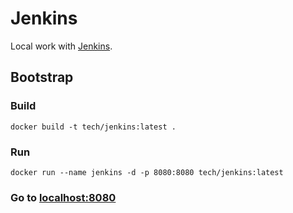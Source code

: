 # Jenkins

Local work with [Jenkins](https://www.jenkins.io).

## Bootstrap

### Build

```shell
docker build -t tech/jenkins:latest .
```

### Run

```shell
docker run --name jenkins -d -p 8080:8080 tech/jenkins:latest
```

### Go to [localhost:8080](http://localhost:8080/)
